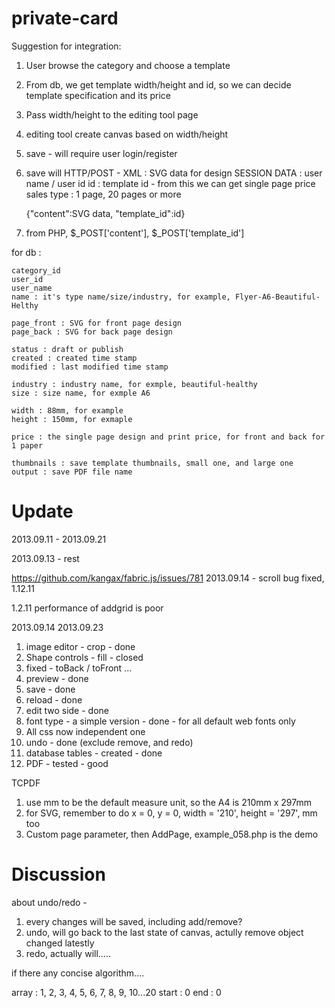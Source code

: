 private-card
============

Suggestion for integration:

1. User browse the category and choose a template
2. From db, we get template width/height and id, so we can decide template specification and its price

3. Pass width/height to the editing tool page
4. editing tool create canvas based on width/height
5. save - will require user login/register

6. save will HTTP/POST - 
    XML : SVG data for design
    SESSION DATA : user name / user id
    id : template id - from this we can get single page price
    sales type : 1 page, 20 pages or more

    {"content":SVG data, "template_id":id}

7. from PHP, $_POST['content'], $_POST['template_id']

for db :

    category_id
    user_id
    user_name
    name : it's type name/size/industry, for example, Flyer-A6-Beautiful-Helthy

    page_front : SVG for front page design
    page_back : SVG for back page design

    status : draft or publish
    created : created time stamp
    modified : last modified time stamp

    industry : industry name, for exmple, beautiful-healthy
    size : size name, for exmple A6
    
    width : 88mm, for example
    height : 150mm, for exmaple
    
    price : the single page design and print price, for front and back for 1 paper

    thumbnails : save template thumbnails, small one, and large one
    output : save PDF file name


Update
=========

2013.09.11 - 2013.09.21

2013.09.13 - rest

https://github.com/kangax/fabric.js/issues/781
2013.09.14 - scroll bug fixed, 1.12.11

1.2.11 performance of addgrid is poor

2013.09.14
2013.09.23

1.  image editor - crop - done
2.  Shape controls - fill - closed
7.  fixed - toBack / toFront ...
3.  preview - done
4.  save - done
5.  reload - done
6.  edit two side - done
7.  font type - a simple version - done - for all default web fonts only
8.  All css now independent one
9.  undo - done (exclude remove, and redo)
11. database tables - created - done
10. PDF - tested - good

TCPDF

1. use mm to be the default measure unit, so the A4 is 210mm x 297mm
2. for SVG, remember to do x = 0, y = 0, width = '210', height = '297', mm too
3. Custom page parameter, then AddPage, example_058.php is the demo

Discussion
===========

about undo/redo - 
 
1. every changes will be saved, including add/remove?
2. undo, will go back to the last state of canvas, actully remove object changed latestly 
3. redo, actually will.....

if there any concise algorithm....

array : 1, 2, 3, 4, 5, 6, 7, 8, 9, 10...20
start : 0
end : 0







